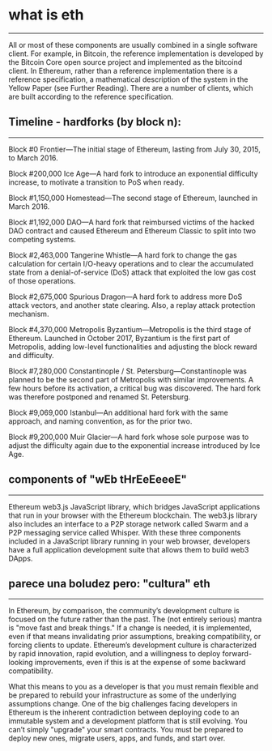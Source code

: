# what is eth
-------------

All or most of these components are usually combined in a single software client. For example, in Bitcoin, the reference implementation is developed by the Bitcoin Core open source project and implemented as the bitcoind client. In Ethereum, rather than a reference implementation there is a reference specification, a mathematical description of the system in the Yellow Paper (see Further Reading). There are a number of clients, which are built according to the reference specification.

## Timeline - hardforks (by block n):
-------------------------------------
Block #0
Frontier—The initial stage of Ethereum, lasting from July 30, 2015, to March 2016.

Block #200,000
Ice Age—A hard fork to introduce an exponential difficulty increase, to motivate a transition to PoS when ready.

Block #1,150,000
Homestead—The second stage of Ethereum, launched in March 2016.

Block #1,192,000
DAO—A hard fork that reimbursed victims of the hacked DAO contract and caused Ethereum and Ethereum Classic to split into two competing systems.

Block #2,463,000
Tangerine Whistle—A hard fork to change the gas calculation for certain I/O-heavy operations and to clear the accumulated state from a denial-of-service (DoS) attack that exploited the low gas cost of those operations.

Block #2,675,000
Spurious Dragon—A hard fork to address more DoS attack vectors, and another state clearing. Also, a replay attack protection mechanism.

Block #4,370,000
Metropolis Byzantium—Metropolis is the third stage of Ethereum. Launched in October 2017, Byzantium is the first part of Metropolis, adding low-level functionalities and adjusting the block reward and difficulty.

Block #7,280,000
Constantinople / St. Petersburg—Constantinople was planned to be the second part of Metropolis with similar improvements. A few hours before its activation, a critical bug was discovered. The hard fork was therefore postponed and renamed St. Petersburg.

Block #9,069,000
Istanbul—An additional hard fork with the same approach, and naming convention, as for the prior two.

Block #9,200,000
Muir Glacier—A hard fork whose sole purpose was to adjust the difficulty again due to the exponential increase introduced by Ice Age.


## components of "wEb tHrEeEeeeE"
---------------------------------

Ethereum web3.js JavaScript library, which bridges JavaScript applications that run in your browser with the Ethereum blockchain. The web3.js library also includes an interface to a P2P storage network called Swarm and a P2P messaging service called Whisper. With these three components included in a JavaScript library running in your web browser, developers have a full application development suite that allows them to build web3 DApps.


## parece una boludez pero: "cultura" eth
-----------------------------------------

In Ethereum, by comparison, the community’s development culture is focused on the future rather than the past. The (not entirely serious) mantra is "move fast and break things." If a change is needed, it is implemented, even if that means invalidating prior assumptions, breaking compatibility, or forcing clients to update. Ethereum’s development culture is characterized by rapid innovation, rapid evolution, and a willingness to deploy forward-looking improvements, even if this is at the expense of some backward compatibility.

What this means to you as a developer is that you must remain flexible and be prepared to rebuild your infrastructure as some of the underlying assumptions change. One of the big challenges facing developers in Ethereum is the inherent contradiction between deploying code to an immutable system and a development platform that is still evolving. You can’t simply "upgrade" your smart contracts. You must be prepared to deploy new ones, migrate users, apps, and funds, and start over.

